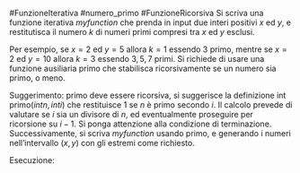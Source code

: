 #FunzioneIterativa #numero_primo #FunzioneRicorsiva 
Si scriva una funzione iterativa $myfunction$ che prenda in input due interi positivi $x$ ed $y$, e restitutisca il numero $k$ di numeri primi compresi tra $x$ ed $y$ esclusi. 

Per esempio, se $x = 2$ ed $y = 5$ allora $k = 1$ essendo ${3}$ primo, mentre se $x = 2$ ed $y = 10$ allora $k = {3}$ essendo ${3, 5, 7}$ primi. Si richiede di usare una funzione ausiliaria primo che stabilisca ricorsivamente se un numero sia primo, o meno.

Suggerimento: primo deve essere ricorsiva, si suggerisce la definizione int primo$(int n, int i)$ che restituisce $1$ se $n$ è primo secondo $i$. Il calcolo prevede di valutare se $i$ sia un divisore di $n$, ed eventualmente proseguire per ricorsione su $i-1$. Si ponga attenzione alla condizione di terminazione. Successivamente, si scriva $myfunction$ usando primo, e generando i numeri nell’intervallo $(x, y)$ con gli estremi come richiesto.

Esecuzione:
```c

```